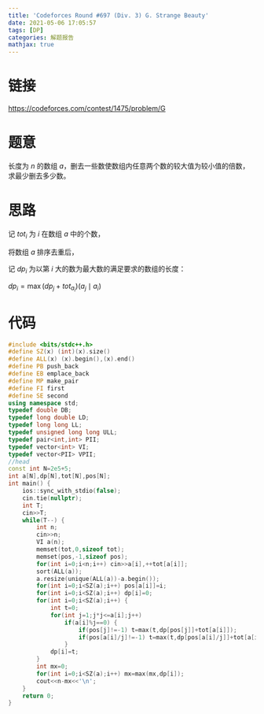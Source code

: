 ```yaml
---
title: 'Codeforces Round #697 (Div. 3) G. Strange Beauty'
date: 2021-05-06 17:05:57
tags: [DP]
categories: 解题报告
mathjax: true
---
```


# 链接

<https://codeforces.com/contest/1475/problem/G>

# 题意

长度为 $n$ 的数组 $a$，删去一些数使数组内任意两个数的较大值为较小值的倍数，求最少删去多少数。

<!--more-->

# 思路

记 $tot_i$ 为 $i$ 在数组 $a$ 中的个数，

将数组 $a$ 排序去重后，

记 $dp_i$ 为以第 $i$ 大的数为最大数的满足要求的数组的长度：

$dp_i=\max(dp_j+tot_{a_i})(a_j \mid a_i)$

# 代码

```cpp
#include <bits/stdc++.h>
#define SZ(x) (int)(x).size()
#define ALL(x) (x).begin(),(x).end()
#define PB push_back
#define EB emplace_back
#define MP make_pair
#define FI first
#define SE second
using namespace std;
typedef double DB;
typedef long double LD;
typedef long long LL;
typedef unsigned long long ULL;
typedef pair<int,int> PII;
typedef vector<int> VI;
typedef vector<PII> VPII;
//head
const int N=2e5+5;
int a[N],dp[N],tot[N],pos[N];
int main() {
    ios::sync_with_stdio(false);
    cin.tie(nullptr);
    int T;
    cin>>T;
    while(T--) {
        int n;
        cin>>n;
        VI a(n);
        memset(tot,0,sizeof tot);
        memset(pos,-1,sizeof pos);
        for(int i=0;i<n;i++) cin>>a[i],++tot[a[i]];
        sort(ALL(a));
        a.resize(unique(ALL(a))-a.begin());
        for(int i=0;i<SZ(a);i++) pos[a[i]]=i;
        for(int i=0;i<SZ(a);i++) dp[i]=0;
        for(int i=0;i<SZ(a);i++) {
            int t=0;
            for(int j=1;j*j<=a[i];j++)
                if(a[i]%j==0) {
                    if(pos[j]!=-1) t=max(t,dp[pos[j]]+tot[a[i]]);
                    if(pos[a[i]/j]!=-1) t=max(t,dp[pos[a[i]/j]]+tot[a[i]]);
                }
            dp[i]=t;
        }
        int mx=0;
        for(int i=0;i<SZ(a);i++) mx=max(mx,dp[i]);
        cout<<n-mx<<'\n';
    }
    return 0;
}
```